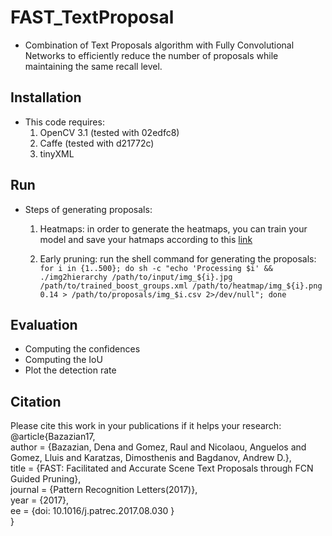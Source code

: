 # FAST_TextProposal
- Combination of Text Proposals algorithm with Fully Convolutional Networks to efficiently reduce the number of proposals while maintaining the same recall level. <br />

## Installation

- This code requires:
   1. OpenCV 3.1 (tested with 02edfc8) 
   2. Caffe (tested with d21772c)
   3. tinyXML

## Run
- Steps of generating proposals:
  1. Heatmaps: in order to generate the heatmaps, you can train your model and save your hatmaps according to this [link](https://github.com/denabazazian/pixelWise_textDetector)

  2. Early pruning: run the shell command for generating the proposals: <br />
 ```for i in {1..500}; do sh -c "echo 'Processing $i' && ./img2hierarchy /path/to/input/img_${i}.jpg /path/to/trained_boost_groups.xml /path/to/heatmap/img_${i}.png 0.14 > /path/to/proposals/img_$i.csv 2>/dev/null"; done```

## Evaluation
- Computing the confidences
- Computing the IoU
- Plot the detection rate

## Citation
Please cite this work in your publications if it helps your research: <br />
@article{Bazazian17, <br />
author  = {Bazazian, Dena and Gomez, Raul and Nicolaou, Anguelos and Gomez, Lluis and Karatzas, Dimosthenis and Bagdanov, Andrew D.},<br />
title   = {FAST: Facilitated and Accurate Scene Text Proposals through FCN Guided Pruning},<br />
journal = {Pattern Recognition Letters(2017)},<br />
year    = {2017},<br />
ee      = {doi: 10.1016/j.patrec.2017.08.030 } <br />
}
